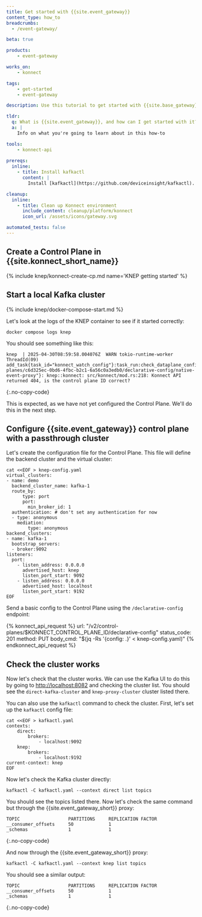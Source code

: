 ```yaml
---
title: Get started with {{site.event_gateway}}
content_type: how_to
breadcrumbs:
  - /event-gateway/

beta: true

products:
    - event-gateway

works_on:
    - konnect

tags:
    - get-started
    - event-gateway

description: Use this tutorial to get started with {{site.base_gateway}}.

tldr: 
  q: What is {{site.event_gateway}}, and how can I get started with it?
  a: | 
    Info on what you're going to learn about in this how-to 

tools:
    - konnect-api
  
prereqs:
  inline:
    - title: Install kafkactl
      content: |
        Install [kafkactl](https://github.com/deviceinsight/kafkactl). You'll need it to interact with Kafka clusters. 

cleanup:
  inline:
    - title: Clean up Konnect environment
      include_content: cleanup/platform/konnect
      icon_url: /assets/icons/gateway.svg

automated_tests: false
---
```


## Create a Control Plane in {{site.konnect_short_name}}

{% include knep/konnect-create-cp.md name='KNEP getting started' %}

## Start a local Kafka cluster

{% include knep/docker-compose-start.md %}

Let's look at the logs of the KNEP container to see if it started correctly:
```shell
docker compose logs knep
```

You should see something like this:
```
knep  | 2025-04-30T08:59:58.004076Z  WARN tokio-runtime-worker ThreadId(09) add_task{task_id="konnect_watch_config"}:task_run:check_dataplane_config{cp_config_url="/v2/control-planes/c6d325ec-0bd6-4fbc-b2c1-6a56c0a3edb0/declarative-config/native-event-proxy"}: knep::konnect: src/konnect/mod.rs:218: Konnect API returned 404, is the control plane ID correct?
```
{:.no-copy-code}

This is expected, as we have not yet configured the Control Plane. We'll do this in the next step.

## Configure {{site.event_gateway}} control plane with a passthrough cluster 

Let's create the configuration file for the Control Plane. This file will define the backend cluster and the virtual cluster:

```shell
cat <<EOF > knep-config.yaml
virtual_clusters:
- name: demo
  backend_cluster_name: kafka-1
  route_by:
      type: port
      port:
        min_broker_id: 1
  authentication: # don't set any authentication for now 
  - type: anonymous
    mediation:
        type: anonymous
backend_clusters:
- name: kafka-1 
  bootstrap_servers:
  - broker:9092 
listeners:
  port:
    - listen_address: 0.0.0.0
      advertised_host: knep
      listen_port_start: 9092
    - listen_address: 0.0.0.0
      advertised_host: localhost
      listen_port_start: 9192
EOF
```

Send a basic config to the Control Plane using the `/declarative-config` endpoint:

<!--vale off-->
{% konnect_api_request %}
url: "/v2/control-planes/$KONNECT_CONTROL_PLANE_ID/declarative-config"
status_code: 201
method: PUT
body_cmd: "$(jq -Rs '{config: .}' < knep-config.yaml)"
{% endkonnect_api_request %}
<!--vale on-->


## Check the cluster works

Now let's check that the cluster works. We can use the Kafka UI to do this by going to [http://localhost:8082](http://localhost:8082) and checking the cluster list. 
You should see the `direct-kafka-cluster` and `knep-proxy-cluster` cluster listed there.

You can also use the `kafkactl` command to check the cluster. First, let's set up the `kafkactl` config file:
```shell
cat <<EOF > kafkactl.yaml
contexts:
    direct:
        brokers:
            - localhost:9092
    knep:
        brokers:
            - localhost:9192
current-context: knep
EOF
```

Now let's check the Kafka cluster directly:
```shell
kafkactl -C kafkactl.yaml --context direct list topics
```

You should see the topics listed there. Now let's check the same command but through the {{site.event_gateway_short}} proxy:
```shell
TOPIC                  PARTITIONS     REPLICATION FACTOR
__consumer_offsets     50             1
_schemas               1              1
```
{:.no-copy-code}

And now through the {{site.event_gateway_short}} proxy:
```shell
kafkactl -C kafkactl.yaml --context knep list topics
```

You should see a similar output:
```shell
TOPIC                  PARTITIONS     REPLICATION FACTOR
__consumer_offsets     50             1
_schemas               1              1
```
{:.no-copy-code}


<!-- 

## Add prefix to the cluster 

TODO!
 -->